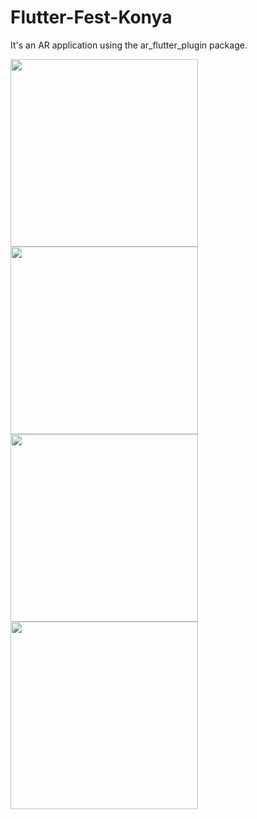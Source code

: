 # Flutter-Fest-Konya

It's an AR application using the ar_flutter_plugin package.
 
<img src="https://github.com/KadriyeMacit/Flutter-Fest-Konya/assets/13748518/112b02c0-4bd9-471e-b5b5-b83f0d393895" width=300>


<img src="https://github.com/KadriyeMacit/Flutter-Fest-Konya/assets/13748518/365a716d-d0cf-4c10-85d2-49610b1088dd" width=300>


<img src="https://github.com/KadriyeMacit/Flutter-Fest-Konya/assets/13748518/81174b09-59ad-4c56-9aaa-766aa19be14b" width=300>


<img src="https://github.com/KadriyeMacit/Flutter-Fest-Konya/assets/13748518/bb9ae242-b833-4e2b-8542-8b3cf288de02" width=300>
